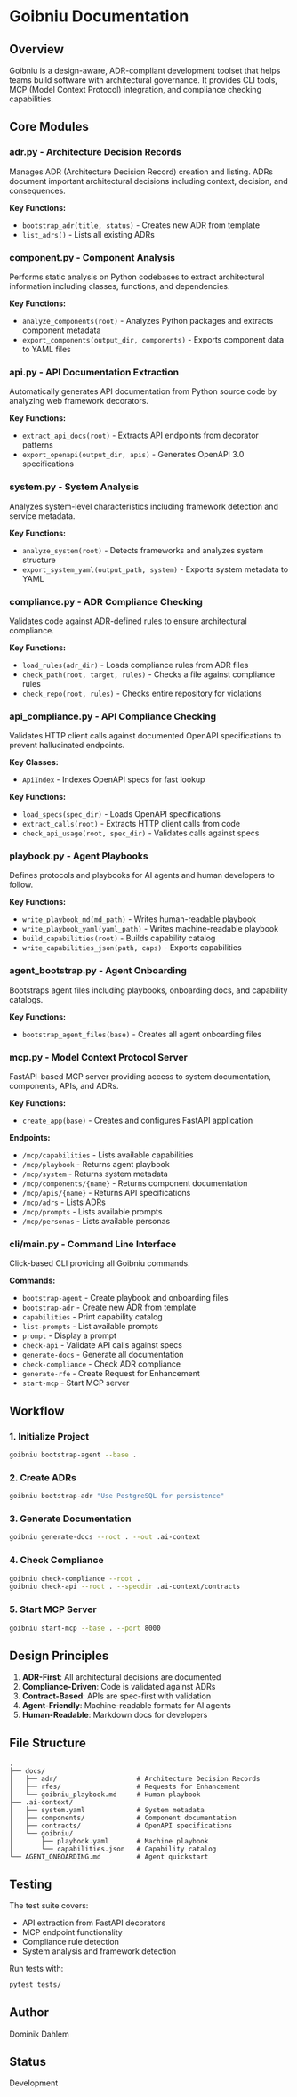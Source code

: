 # Goibniu Documentation

## Overview

Goibniu is a design-aware, ADR-compliant development toolset that helps teams build software with architectural governance. It provides CLI tools, MCP (Model Context Protocol) integration, and compliance checking capabilities.

## Core Modules

### adr.py - Architecture Decision Records
Manages ADR (Architecture Decision Record) creation and listing. ADRs document important architectural decisions including context, decision, and consequences.

**Key Functions:**
- `bootstrap_adr(title, status)` - Creates new ADR from template
- `list_adrs()` - Lists all existing ADRs

### component.py - Component Analysis
Performs static analysis on Python codebases to extract architectural information including classes, functions, and dependencies.

**Key Functions:**
- `analyze_components(root)` - Analyzes Python packages and extracts component metadata
- `export_components(output_dir, components)` - Exports component data to YAML files

### api.py - API Documentation Extraction
Automatically generates API documentation from Python source code by analyzing web framework decorators.

**Key Functions:**
- `extract_api_docs(root)` - Extracts API endpoints from decorator patterns
- `export_openapi(output_dir, apis)` - Generates OpenAPI 3.0 specifications

### system.py - System Analysis
Analyzes system-level characteristics including framework detection and service metadata.

**Key Functions:**
- `analyze_system(root)` - Detects frameworks and analyzes system structure
- `export_system_yaml(output_path, system)` - Exports system metadata to YAML

### compliance.py - ADR Compliance Checking
Validates code against ADR-defined rules to ensure architectural compliance.

**Key Functions:**
- `load_rules(adr_dir)` - Loads compliance rules from ADR files
- `check_path(root, target, rules)` - Checks a file against compliance rules
- `check_repo(root, rules)` - Checks entire repository for violations

### api_compliance.py - API Compliance Checking
Validates HTTP client calls against documented OpenAPI specifications to prevent hallucinated endpoints.

**Key Classes:**
- `ApiIndex` - Indexes OpenAPI specs for fast lookup

**Key Functions:**
- `load_specs(spec_dir)` - Loads OpenAPI specifications
- `extract_calls(root)` - Extracts HTTP client calls from code
- `check_api_usage(root, spec_dir)` - Validates calls against specs

### playbook.py - Agent Playbooks
Defines protocols and playbooks for AI agents and human developers to follow.

**Key Functions:**
- `write_playbook_md(md_path)` - Writes human-readable playbook
- `write_playbook_yaml(yaml_path)` - Writes machine-readable playbook
- `build_capabilities(root)` - Builds capability catalog
- `write_capabilities_json(path, caps)` - Exports capabilities

### agent_bootstrap.py - Agent Onboarding
Bootstraps agent files including playbooks, onboarding docs, and capability catalogs.

**Key Functions:**
- `bootstrap_agent_files(base)` - Creates all agent onboarding files

### mcp.py - Model Context Protocol Server
FastAPI-based MCP server providing access to system documentation, components, APIs, and ADRs.

**Key Functions:**
- `create_app(base)` - Creates and configures FastAPI application

**Endpoints:**
- `/mcp/capabilities` - Lists available capabilities
- `/mcp/playbook` - Returns agent playbook
- `/mcp/system` - Returns system metadata
- `/mcp/components/{name}` - Returns component documentation
- `/mcp/apis/{name}` - Returns API specifications
- `/mcp/adrs` - Lists ADRs
- `/mcp/prompts` - Lists available prompts
- `/mcp/personas` - Lists available personas

### cli/__main__.py - Command Line Interface
Click-based CLI providing all Goibniu commands.

**Commands:**
- `bootstrap-agent` - Create playbook and onboarding files
- `bootstrap-adr` - Create new ADR from template
- `capabilities` - Print capability catalog
- `list-prompts` - List available prompts
- `prompt` - Display a prompt
- `check-api` - Validate API calls against specs
- `generate-docs` - Generate all documentation
- `check-compliance` - Check ADR compliance
- `generate-rfe` - Create Request for Enhancement
- `start-mcp` - Start MCP server

## Workflow

### 1. Initialize Project
```bash
goibniu bootstrap-agent --base .
```

### 2. Create ADRs
```bash
goibniu bootstrap-adr "Use PostgreSQL for persistence"
```

### 3. Generate Documentation
```bash
goibniu generate-docs --root . --out .ai-context
```

### 4. Check Compliance
```bash
goibniu check-compliance --root .
goibniu check-api --root . --specdir .ai-context/contracts
```

### 5. Start MCP Server
```bash
goibniu start-mcp --base . --port 8000
```

## Design Principles

1. **ADR-First**: All architectural decisions are documented
2. **Compliance-Driven**: Code is validated against ADRs
3. **Contract-Based**: APIs are spec-first with validation
4. **Agent-Friendly**: Machine-readable formats for AI agents
5. **Human-Readable**: Markdown docs for developers

## File Structure

```
.
├── docs/
│   ├── adr/                    # Architecture Decision Records
│   ├── rfes/                   # Requests for Enhancement
│   └── goibniu_playbook.md     # Human playbook
├── .ai-context/
│   ├── system.yaml             # System metadata
│   ├── components/             # Component documentation
│   ├── contracts/              # OpenAPI specifications
│   └── goibniu/
│       ├── playbook.yaml       # Machine playbook
│       └── capabilities.json   # Capability catalog
└── AGENT_ONBOARDING.md         # Agent quickstart
```

## Testing

The test suite covers:
- API extraction from FastAPI decorators
- MCP endpoint functionality
- Compliance rule detection
- System analysis and framework detection

Run tests with:
```bash
pytest tests/
```

## Author

Dominik Dahlem

## Status

Development
